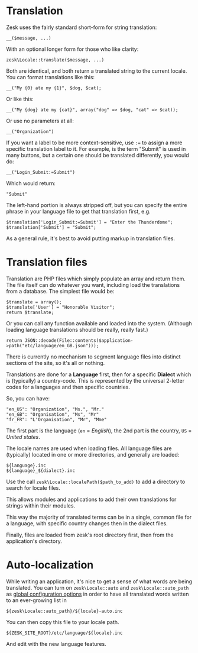 # Translation

Zesk uses the fairly standard short-form for string translation:

	__($message, ...)
	
With an optional longer form for those who like clarity:

    zesk\Locale::translate($message, ...)
	
Both are identical, and both return a translated string to the current locale. You can format translations like this:

	__("My {0} ate my {1}", $dog, $cat);
	
Or like this:

	__("My {dog} ate my {cat}", array("dog" => $dog, "cat" => $cat));
	
Or use no parameters at all:

	__("Organization")
	
If you want a label to be more context-sensitive, use `:=` to assign a more specific translation label to it. For example, is the term "Submit" is used in many buttons, but a certain one should be translated differently, you would do:

	__("Login_Submit:=Submit")

Which would return:

	"Submit"

The left-hand portion is always stripped off, but you can specify the entire phrase in your language file to get that translation first, e.g.

	$translation['Login_Submit:=Submit'] = "Enter the Thunderdome";
	$translation['Submit'] = "Submit";
	
As a general rule, it's best to avoid putting markup in translation files.

# Translation files

Translation are PHP files which simply populate an array and return them. The file itself can do whatever you want, including load the translations from a database. The simplest file would be:

	$translate = array();
	$translate['User'] = "Honorable Visitor";
	return $translate;
	
Or you can call any function available and loaded into the system. (Although loading language translations should be really, really fast.)

	return JSON::decode(File::contents($application->path("etc/language/en_GB.json")));

There is currently no mechanism to segment language files into distinct sections of the site, so it's all or nothing.

Translations are done for a **Language** first, then for a specific **Dialect** which is (typically) a country-code. This is represented by the universal 2-letter codes for a languages and then specific countries.

So, you can have:

	"en_US": "Organization", "Ms.", "Mr."
	"en_GB": "Organisation", "Ms", "Mr"
	"fr_FR": "L'Organisation", "Mr", "Mme"

The first part is the language (`en` = *English*), the 2nd part is the country, `US` = *United states*.

The locale names are used when loading files. All language files are (typically) located in one or more directories, and generally are loaded:

	${language}.inc
	${language}_${dialect}.inc

Use the call `zesk\Locale::localePath($path_to_add)` to add a directory to search for locale files.

This allows modules and applications to add their own translations for strings within their modules.

This way the majority of translated terms can be in a single, common file for a language, with specific country changes then in the dialect files.

Finally, files are loaded from zesk's root directory first, then from the application's directory.

# Auto-localization

While writing an application, it's nice to get a sense of what words are being translated. You can turn on `zesk\Locale::auto` and `zesk\Locale::auto_path` as [global configuration options](./globals.md) in order to have all translated words written to an ever-growing list in 

	${zesk\Locale::auto_path}/${locale}-auto.inc
	
You can then copy this file to your locale path.

	${ZESK_SITE_ROOT}/etc/language/${locale}.inc
	
And edit with the new language features.
